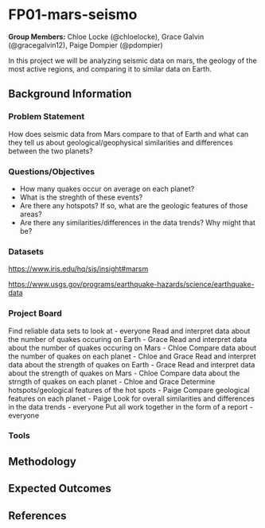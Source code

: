 # FP01-mars-seismo
**Group Members:** Chloe Locke (@chloelocke), Grace Galvin (@gracegalvin12), Paige Dompier (@pdompier)

In this project we will be analyzing seismic data on mars, the geology of the most active regions, and comparing it to similar data on Earth.

## Background Information

### Problem Statement
How does seismic data from Mars compare to that of Earth and what can they tell us about geological/geophysical similarities and differences between the two planets?
### Questions/Objectives
- How many quakes occur on average on each planet?
- What is the streghth of these events?
- Are there any hotspots? If so, what are the geologic features of those areas?
- Are there any similarities/differences in the data trends? Why might that be?
### Datasets
https://www.iris.edu/hq/sis/insight#marsm

https://www.usgs.gov/programs/earthquake-hazards/science/earthquake-data

### Project Board
Find reliable data sets to look at - everyone
Read and interpret data about the number of quakes occuring on Earth - Grace
Read and interpret data about the number of quakes occuring on Mars - Chloe
Compare data about the number of quakes on each planet - Chloe and Grace
Read and interpret data about the strength of quakes on Earth - Grace
Read and interpret data about the strength of quakes on Mars - Chloe
Compare data about the strngth of quakes on each planet - Chloe and Grace
Determine hotspots/geological features of the hot spots - Paige
Compare geological features on each planet - Paige
Look for overall similarities and differences in the data trends - everyone
Put all work together in the form of a report - everyone


### Tools

## Methodology

## Expected Outcomes

## References
